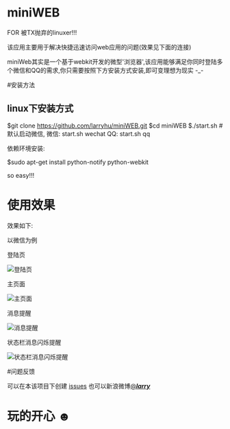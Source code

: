 miniWEB
=======

FOR 被TX抛弃的linuxer!!!

该应用主要用于解决快捷迅速访问web应用的问题(效果见下面的连接)

miniWeb其实是一个基于webkit开发的微型'浏览器',该应用能够满足你同时登陆多个微信和QQ的需求,你只需要按照下方安装方式安装,即可变理想为现实 -_-

#安装方法
## linux下安装方式

$git clone https://github.com/larryhu/miniWEB.git
$cd miniWEB
$./start.sh #默认启动微信, 微信: start.sh wechat QQ: start.sh qq

依赖环境安装:

$sudo apt-get install python-notify python-webkit 

so easy!!!

# 使用效果
效果如下:

以微信为例


登陆页

![登陆页](http://d.pcs.baidu.com/thumbnail/4dab2ccfdadb9aa6b4900e6a6c218948?fid=1107316546-250528-1058581885095558&time=1402146000&sign=FDTAER-DCb740ccc5511e5e8fedcff06b081203-Nv2va8ZMRTo62srrCGviLH%2BlxAc%3D&rt=sh&expires=2h&r=262281928&sharesign=unknown&size=c10000_u10000&quality=100 "登陆页")  

主页面

![主页面](http://d.pcs.baidu.com/thumbnail/16eaf3f146804b76d75c8f6c74a232e8?fid=1107316546-250528-178352556188609&time=1402146000&sign=FDTAER-DCb740ccc5511e5e8fedcff06b081203-NgbczM2%2BmZs55Dodc8HrCaHBRHg%3D&rt=sh&expires=2h&r=329917665&sharesign=unknown&size=c10000_u10000&quality=100 "主页面")

消息提醒

![消息提醒](http://d.pcs.baidu.com/thumbnail/8f5fac9e3a02a39a9679dca33804c6a3?fid=1107316546-250528-563814001429809&time=1402146000&sign=FDTAER-DCb740ccc5511e5e8fedcff06b081203-hV0fHkbYoCxXZ6B0JlSmkoFxE2k%3D&rt=sh&expires=2h&r=333179939&sharesign=unknown&size=c10000_u10000&quality=100 "消息提醒")

状态栏消息闪烁提醒

![状态栏消息闪烁提醒](http://d.pcs.baidu.com/thumbnail/f25276de696bd66e47027dbca2a60da2?fid=1107316546-250528-492926152695506&time=1402146000&sign=FDTAER-DCb740ccc5511e5e8fedcff06b081203-UjSOLCRAjupKaZJ2vgkr7TOn77U%3D&rt=sh&expires=2h&r=491441702&sharesign=unknown&size=c10000_u10000&quality=100 "状态栏消息闪烁提醒")


#问题反馈

可以在本该项目下创建 [issues](https://github.com/larryhu/miniWEB/issues)
也可以新浪微博[@___larry___](http://weibo.com/u/2250775857) 


# 玩的开心 ☻ 